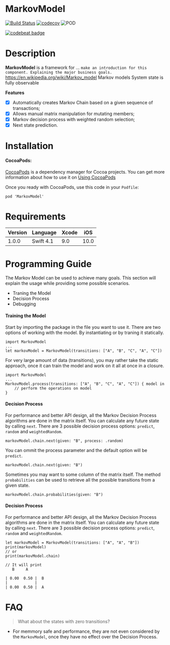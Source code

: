 # MarkovModel

[![Build Status](https://travis-ci.org/dineybomfim/MarkovModel.svg?branch=master)](https://travis-ci.org/Alamofire/Alamofire)
[![codecov](https://codecov.io/gh/dineybomfim/MarkovModel/branch/master/graph/badge.svg)](https://codecov.io/gh/dineybomfim/MarkovModel)
![POD](https://img.shields.io/badge/swift-4.1-red.svg)
<!--
[![CocoaPods](https://img.shields.io/cocoapods/at/MarkovModel.svg)]()
[![CocoaPods](https://img.shields.io/cocoapods/dt/MarkovModel.svg?label=pod-downloads)]()
[![CocoaPods Compatible](https://img.shields.io/cocoapods/v/MarkovModel.svg)](https://img.shields.io/cocoapods/v/MarkovModel.svg)
[![Platform](https://img.shields.io/cocoapods/p/MarkovModel.svg?style=flat)](https://markovmodel.github.io/MarkovModel)-->
[![codebeat badge](https://codebeat.co/badges/366a5994-abec-4c41-8e64-6f71ff9eab33)](https://codebeat.co/projects/github-com-dineybomfim-markovmodel-master)

# Description
**MarkovModel** is a framework for ... `make an introduction for this component. Explaining the major business goals.`
https://en.wikipedia.org/wiki/Markov_model
Markov models
System state is fully observable

**Features**

- [x] Automatically creates Markov Chain based on a given sequence of transactions;
- [x] Allows manual matrix manipulation for mutating members;
- [x] Markov decision process with weighted random selection;
- [x] Next state prediction.

# Installation

#### CocoaPods:
[CocoaPods](https://guides.cocoapods.org/using/getting-started.html) is a dependency manager for Cocoa projects. You can get more information about how to use it on [Using CocoaPods](https://guides.cocoapods.org/using/using-cocoapods.html)

Once you ready with CocoaPods, use this code in your `Podfile`:

```
pod 'MarkovModel'
```

# Requirements
Version | Language | Xcode | iOS
------- | -------- | ----- | ---
 1.0.0  | Swift 4.1  |  9.0  | 10.0

# Programming Guide
The Markov Model can be used to achieve many goals. This section will explain the usage while providing some possible scenarios.

* Traning the Model
* Decision Process
* Debugging

#### Training the Model
Start by importing the package in the file you want to use it. There are two options of working with the model. By instantiating or by traning it statically.

```
import MarkovModel
...
let markovModel = MarkovModel(transitions: ["A", "B", "C", "A", "C"])
```

For very large amount of data (transitions), you may rather take the static approach, once it can train the model and work on it all at once in a closure.

```
import MarkovModel
...
MarkovModel.process(transitions: ["A", "B", "C", "A", "C"]) { model in
	// perform the operations on model
}
```

#### Decision Process
For performance and better API design, all the Markov Decision Process algorithms are done in the matrix itself.
You can calculate any future state by calling `next`. There are 3 possible decision process options: `predict`, `random` and `weightedRandom`.

```
markovModel.chain.next(given: "B", process: .random)
```

You can ommit the process parameter and the default option will be `predict`.


```
markovModel.chain.next(given: "B")
```

Sometimes you may want to some column of the matrix itself. The method `probabilities` can be used to retrieve all the possible transitions from a given state.

```
markovModel.chain.probabilities(given: "B")
```
#### Decision Process
For performance and better API design, all the Markov Decision Process algorithms are done in the matrix itself.
You can calculate any future state by calling `next`. There are 3 possible decision process options: `predict`, `random` and `weightedRandom`.

```
let markovModel = MarkovModel(transitions: ["A", "A", "B"])
print(markovModel)
// or
print(markovModel.chain)

// It will print
   B     A    

| 0.00  0.50 |  B   
|            |
| 0.00  0.50 |  A   
```


# FAQ
> What about the states with zero transitions?

- For memmory safe and performance, they are not even considered by the `MarkovModel`, once they have no effect over the Decision Process.
